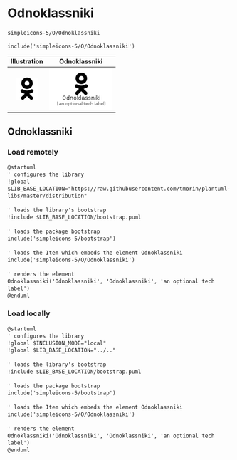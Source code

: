 # Odnoklassniki


```text
simpleicons-5/O/Odnoklassniki
```

```text
include('simpleicons-5/O/Odnoklassniki')
```



| Illustration | Odnoklassniki |
| :---: | :---: |
| ![illustration for Illustration](../../simpleicons-5/O/Odnoklassniki.png) | ![illustration for Odnoklassniki](../../simpleicons-5/O/Odnoklassniki.Local.png) |




## Odnoklassniki

### Load remotely
```plantuml
@startuml
' configures the library
!global $LIB_BASE_LOCATION="https://raw.githubusercontent.com/tmorin/plantuml-libs/master/distribution"

' loads the library's bootstrap
!include $LIB_BASE_LOCATION/bootstrap.puml

' loads the package bootstrap
include('simpleicons-5/bootstrap')

' loads the Item which embeds the element Odnoklassniki
include('simpleicons-5/O/Odnoklassniki')

' renders the element
Odnoklassniki('Odnoklassniki', 'Odnoklassniki', 'an optional tech label')
@enduml
```

### Load locally
```plantuml
@startuml
' configures the library
!global $INCLUSION_MODE="local"
!global $LIB_BASE_LOCATION="../.."

' loads the library's bootstrap
!include $LIB_BASE_LOCATION/bootstrap.puml

' loads the package bootstrap
include('simpleicons-5/bootstrap')

' loads the Item which embeds the element Odnoklassniki
include('simpleicons-5/O/Odnoklassniki')

' renders the element
Odnoklassniki('Odnoklassniki', 'Odnoklassniki', 'an optional tech label')
@enduml
```


